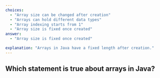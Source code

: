 ```yaml
---
choices:
  - "Array size can be changed after creation"
  - "Arrays can hold different data types"
  - "Array indexing starts from 1"
  - "Array size is fixed once created"
answer:
  - "Array size is fixed once created"

explanation: "Arrays in Java have a fixed length after creation."
---
```


## Which statement is true about arrays in Java?
